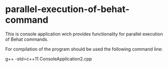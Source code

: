 # parallel-execution-of-behat-command

This is console application wich provides functionality for parallel execution of Behat commands.


For compilation of the program should be used the following command line:

g++ -std=c++11 ConsoleApplication2.cpp

